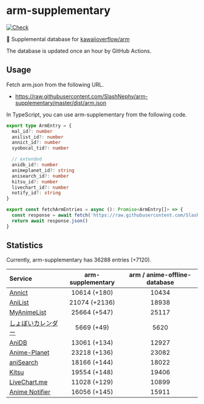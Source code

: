 # arm-supplementary

[![Check](https://github.com/SlashNephy/arm-supplementary/actions/workflows/check-node.yml/badge.svg)](https://github.com/SlashNephy/arm-supplementary/actions/workflows/check-node.yml)

💊 Supplemental database for [kawaiioverflow/arm](https://github.com/kawaiioverflow/arm)

The database is updated once an hour by GitHub Actions.

## Usage

Fetch arm.json from the following URL.

- https://raw.githubusercontent.com/SlashNephy/arm-supplementary/master/dist/arm.json

In TypeScript, you can use arm-supplementary from the following code.

```TypeScript
export type ArmEntry = {
  mal_id?: number
  anilist_id?: number
  annict_id?: number
  syobocal_tid?: number

  // extended
  anidb_id?: number
  animeplanet_id?: string
  anisearch_id?: number
  kitsu_id?: number
  livechart_id?: number
  notify_id?: string
}

export const fetchArmEntries = async (): Promise<ArmEntry[]> => {
  const response = await fetch('https://raw.githubusercontent.com/SlashNephy/arm-supplementary/master/dist/arm.json')
  return await response.json()
}
```

## Statistics

Currently, arm-supplementary has 36288 entries (+7120).

| Service                                     | arm-supplementary | arm / anime-offline-database |
| :------------------------------------------ | :---------------: | :--------------------------: |
| [Annict](https://annict.com)                |   10614 (+180)    |            10434             |
| [AniList](https://anilist.co)               |   21074 (+2136)   |            18938             |
| [MyAnimeList](https://myanimelist.net)      |   25664 (+547)    |            25117             |
| [しょぼいカレンダー](https://cal.syoboi.jp) |    5669 (+49)     |             5620             |
| [AniDB](https://anidb.net)                  |   13061 (+134)    |            12927             |
| [Anime-Planet](https://anime-planet.com)    |   23218 (+136)    |            23082             |
| [aniSearch](https://anisearch.com)          |   18166 (+144)    |            18022             |
| [Kitsu](https://kitsu.io)                   |   19554 (+148)    |            19406             |
| [LiveChart.me](https://livechart.me)        |   11028 (+129)    |            10899             |
| [Anime Notifier](https://notify.moe)        |   16056 (+145)    |            15911             |

